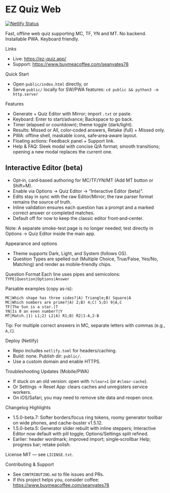 EZ Quiz Web
===========

[![Netlify Status](https://api.netlify.com/api/v1/badges/35b8697e-f228-4b5f-8065-6286e05246c8/deploy-status)](https://app.netlify.com/projects/eq-quiz/deploys)

Fast, offline web quiz supporting MC, TF, YN and MT. No backend. Installable PWA. Keyboard friendly.

Links
- Live: https://ez-quiz.app/
- Support: https://www.buymeacoffee.com/seanyates78

Quick Start
- Open `public/index.html` directly, or
- Serve `public/` locally for SW/PWA features: `cd public && python3 -m http.server`

Features
- Generate + Quiz Editor with Mirror; import `.txt` or paste.
- Keyboard: Enter to start/advance; Backspace to go back.
- Timer (elapsed or countdown); theme toggle (dark/light).
- Results: Missed or All, color‑coded answers, Retake (full) + Missed only.
- PWA: offline shell, maskable icons, safe‑area‑aware layout.
- Floating actions: Feedback panel + Support link.
- Help & FAQ: Sleek modal with concise Q/A format; smooth transitions; opening a new modal replaces the current one.

Interactive Editor (beta)
-------------------------
- Opt‑in, card‑based authoring for MC/TF/YN/MT (Add MT button or Shift+M).
- Enable via Options → Quiz Editor → “Interactive Editor (beta)”.
- Edits stay in sync with the raw Editor/Mirror; the raw parser format remains the source of truth.
- Inline validation ensures each question has a prompt and a marked correct answer or completed matches.
- Default off for now to keep the classic editor front‑and‑center.

Note: A separate smoke-test page is no longer needed; test directly in Options → Quiz Editor inside the main app.

Appearance and options
- Theme supports Dark, Light, and System (follows OS).
- Question Types are spelled out (Multiple Choice, True/False, Yes/No, Matching) and render as mobile‑friendly chips.

Question Format
Each line uses pipes and semicolons: `TYPE|Question|Options|Answer`

Parsable examples (copy as-is):
```
MC|Which shape has three sides?|A) Triangle;B) Square|A
MC|Which numbers are prime?|A) 2;B) 4;C) 5;D) 9|A,C
TF|The Sun is a star.|T
YN|Is 0 an even number?|Y
MT|Match.|1) L1;2) L2|A) R1;B) R2|1-A,2-B
```
Tip: For multiple correct answers in MC, separate letters with commas (e.g., `A,C`).

Deploy (Netlify)
- Repo includes `netlify.toml` for headers/caching.
- Build: none. Publish dir: `public/`.
- Use a custom domain and enable HTTPS.

Troubleshooting Updates (Mobile/PWA)
- If stuck on an old version: open with `?clear=1` (or `#clear-cache`).
- Or Settings → Reset App: clears caches and unregisters service workers.
- On iOS/Safari, you may need to remove site data and reopen once.

Changelog Highlights
- 1.5.0-beta.7: Softer borders/focus ring tokens, roomy generator toolbar on wide phones, and cache-buster v1.5.12.
- 1.5.0-beta.5: Generator slider rebuilt with inline steppers; Interactive Editor now default with pill toggle; Options/Settings split refined.
- Earlier: header wordmark; improved import; single‑scrollbar Help; progress bar; retake polish.

License
MIT — see `LICENSE.txt`.

Contributing & Support
- See `CONTRIBUTING.md` to file issues and PRs.
- If this project helps you, consider coffee: https://www.buymeacoffee.com/seanyates78
